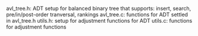 avl_tree.h: ADT setup for balanced binary tree that supports: insert, search, pre/in/post-order tranversal, rankings
avl_tree.c: functions for ADT settled in avl_tree.h
utils.h: setup for adjustment functions for ADT
utils.c: functions for adjustment functions
